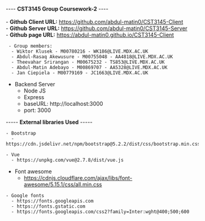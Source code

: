---- <b>CST3145 Group Coursework-2</b> ----
    <br> <br>
    - <b>Github Client URL:</b> https://github.com/abdul-matin0/CST3145-Client <br>
    - <b>Github Server URL:</b> https://github.com/abdul-matin0/CST3145-Server <br>
    - <b>Github page URL:</b> https://abdul-matin0.github.io/CST3145-Client 

     - Group members:
      - Wiktor Klusek - M00780216 - WK186@LIVE.MDX.AC.UK
      - Abdul-Rasaq Akewusure - M00755048 - AA4818@LIVE.MDX.AC.UK
      - Theevahar Srirangan - M00675232 - TS853@LIVE.MDX.AC.UK
      - Abdul-Matin Adebayo - M00869707 - AA5328@LIVE.MDX.AC.UK
      - Jan Ciepiela - M00779169 - JC1663@LIVE.MDX.AC.UK

- Backend Server
  - Node JS
  - Express
  - baseURL: http://localhost:3000
  - port: 3000
      
 ----- <b>External libraries Used</b> -----    
    
    - Bootstrap
      - https://cdn.jsdelivr.net/npm/bootstrap@5.2.2/dist/css/bootstrap.min.css
    
    - Vue
      - https://unpkg.com/vue@2.7.8/dist/vue.js
      
   - Font awesome
      - https://cdnjs.cloudflare.com/ajax/libs/font-awesome/5.15.1/css/all.min.css
      
      
    - Google fonts
      - https://fonts.googleapis.com
      - https://fonts.gstatic.com
      - https://fonts.googleapis.com/css2?family=Inter:wght@400;500;600
      
